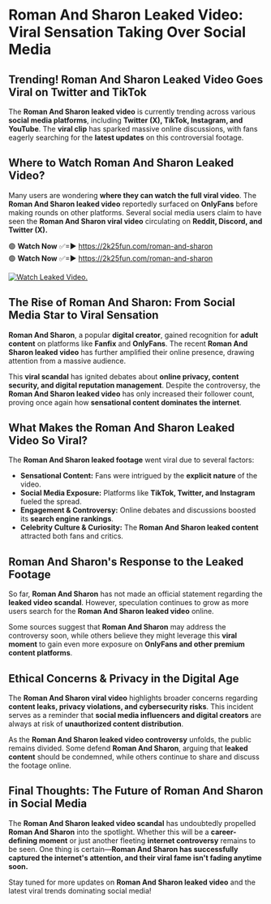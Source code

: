 # Roman And Sharon Leaked Video: Viral Sensation Taking Over Social Media

## **Trending! Roman And Sharon Leaked Video Goes Viral on Twitter and TikTok**
The **Roman And Sharon leaked video** is currently trending across various **social media platforms**, including **Twitter (X), TikTok, Instagram, and YouTube**. The **viral clip** has sparked massive online discussions, with fans eagerly searching for the **latest updates** on this controversial footage.

## **Where to Watch Roman And Sharon Leaked Video?**
Many users are wondering **where they can watch the full viral video**. The **Roman And Sharon leaked video** reportedly surfaced on **OnlyFans** before making rounds on other platforms. Several social media users claim to have seen the **Roman And Sharon viral video** circulating on **Reddit, Discord, and Twitter (X).**

🟢 **Watch Now** ✅=► https://2k25fun.com/roman-and-sharon  
🟢 **Watch Now** ✅=► https://2k25fun.com/roman-and-sharon  

[![Watch Leaked Video.](https://miro.medium.com/v2/resize:fit:828/format:webp/1*cilzJN44JGOrTw9NJCrNHA.gif "Watch Leaked Video")](https://2k25fun.com/roman-and-sharon)

## **The Rise of Roman And Sharon: From Social Media Star to Viral Sensation**
**Roman And Sharon**, a popular **digital creator**, gained recognition for **adult content** on platforms like **Fanfix** and **OnlyFans**. The recent **Roman And Sharon leaked video** has further amplified their online presence, drawing attention from a massive audience.

This **viral scandal** has ignited debates about **online privacy, content security, and digital reputation management**. Despite the controversy, the **Roman And Sharon leaked video** has only increased their follower count, proving once again how **sensational content dominates the internet**.

## **What Makes the Roman And Sharon Leaked Video So Viral?**
The **Roman And Sharon leaked footage** went viral due to several factors:
- **Sensational Content:** Fans were intrigued by the **explicit nature** of the video.
- **Social Media Exposure:** Platforms like **TikTok, Twitter, and Instagram** fueled the spread.
- **Engagement & Controversy:** Online debates and discussions boosted its **search engine rankings**.
- **Celebrity Culture & Curiosity:** The **Roman And Sharon leaked content** attracted both fans and critics.

## **Roman And Sharon's Response to the Leaked Footage**
So far, **Roman And Sharon** has not made an official statement regarding the **leaked video scandal**. However, speculation continues to grow as more users search for the **Roman And Sharon leaked video** online.

Some sources suggest that **Roman And Sharon** may address the controversy soon, while others believe they might leverage this **viral moment** to gain even more exposure on **OnlyFans and other premium content platforms**.

## **Ethical Concerns & Privacy in the Digital Age**
The **Roman And Sharon viral video** highlights broader concerns regarding **content leaks, privacy violations, and cybersecurity risks**. This incident serves as a reminder that **social media influencers and digital creators** are always at risk of **unauthorized content distribution**.

As the **Roman And Sharon leaked video controversy** unfolds, the public remains divided. Some defend **Roman And Sharon**, arguing that **leaked content** should be condemned, while others continue to share and discuss the footage online.

## **Final Thoughts: The Future of Roman And Sharon in Social Media**
The **Roman And Sharon leaked video scandal** has undoubtedly propelled **Roman And Sharon** into the spotlight. Whether this will be a **career-defining moment** or just another fleeting **internet controversy** remains to be seen. One thing is certain—**Roman And Sharon has successfully captured the internet's attention, and their viral fame isn't fading anytime soon.**

Stay tuned for more updates on **Roman And Sharon leaked video** and the latest viral trends dominating social media!